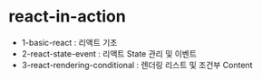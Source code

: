 # react-in-action

* 1-basic-react : 리액트 기초
* 2-react-state-event : 리액트 State 관리 및 이벤트
* 3-react-rendering-conditional : 렌더링 리스트 및 조건부 Content